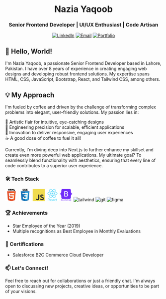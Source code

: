 <div align="center">
  
  # Nazia Yaqoob
  ### Senior Frontend Developer | UI/UX Enthusiast | Code Artisan
  
  [![LinkedIn](https://img.shields.io/badge/LinkedIn-Connect-blue)](https://www.linkedin.com/in/nazia-yaqoob/)
  [![Email](https://img.shields.io/badge/Email-Contact-red)](mailto:nazzia.ch@gmail.com)
  [![Portfolio](https://img.shields.io/badge/Portfolio-Visit-green)](https://your-portfolio-url.com)
</div>

## 👋 Hello, World!

I'm Nazia Yaqoob, a passionate Senior Frontend Developer based in Lahore, Pakistan. I have over 8 years of experience in creating engaging web designs and developing robust frontend solutions. My expertise spans HTML, CSS, JavaScript, Bootstrap, React, and Tailwind CSS, among others.

## 💡 My Approach

I'm fueled by coffee and driven by the challenge of transforming complex problems into elegant, user-friendly solutions. My passion lies in:

🎨 Artistic flair for intuitive, eye-catching designs </br>
🔧 Engineering precision for scalable, efficient applications </br>
🚀 Innovation to deliver responsive, engaging user experiences </br>
☕ A good dose of coffee to fuel it all! </br>

Currently, I'm diving deep into Next.js to further enhance my skillset and create even more powerful web applications. My ultimate goal? To seamlessly blend functionality with aesthetics, ensuring that every line of code contributes to a superior user experience.

### 🛠️ Tech Stack

<p align="left">
  <img src="https://raw.githubusercontent.com/devicons/devicon/master/icons/html5/html5-original-wordmark.svg" alt="html5" width="40" height="40"/>
  <img src="https://raw.githubusercontent.com/devicons/devicon/master/icons/css3/css3-original-wordmark.svg" alt="css3" width="40" height="40"/>
  <img src="https://raw.githubusercontent.com/devicons/devicon/master/icons/javascript/javascript-original.svg" alt="javascript" width="40" height="40"/>
  <img src="https://raw.githubusercontent.com/devicons/devicon/master/icons/react/react-original-wordmark.svg" alt="react" width="40" height="40"/>
  <img src="https://raw.githubusercontent.com/devicons/devicon/master/icons/bootstrap/bootstrap-plain-wordmark.svg" alt="bootstrap" width="40" height="40"/>
  <img src="https://www.vectorlogo.zone/logos/tailwindcss/tailwindcss-icon.svg" alt="tailwind" width="40" height="40"/>
  <img src="https://www.vectorlogo.zone/logos/git-scm/git-scm-icon.svg" alt="git" width="40" height="40"/>
  <img src="https://www.vectorlogo.zone/logos/figma/figma-icon.svg" alt="figma" width="40" height="40"/>
</p>

### 🏆 Achievements

- Star Employee of the Year (2019)
- Multiple recognitions as Best Employee in Monthly Evaluations

### 📜 Certifications

- Salesforce B2C Commerce Cloud Developer

### 📫 Let's Connect!

Feel free to reach out for collaborations or just a friendly chat. I'm always open to discussing new projects, creative ideas, or opportunities to be part of your visions.
